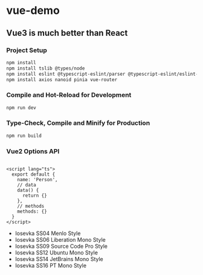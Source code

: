 # vue-demo

## Vue3 is much better than React

### Project Setup

```sh
npm install
npm install tslib @types/node
npm install eslint @typescript-eslint/parser @typescript-eslint/eslint-plugin --save-dev
npm install axios nanoid pinia vue-router
```

### Compile and Hot-Reload for Development

```sh
npm run dev
```

### Type-Check, Compile and Minify for Production

```sh
npm run build
```

### Vue2 Options API

```vue

<script lang="ts">
  export default {
    name: 'Person',
    // data
    data() {
      return {}
    },
    // methods
    methods: {}
  }
</script>
```

* Iosevka SS04 Menlo Style
* Iosevka SS06 Liberation Mono Style
* Iosevka SS09 Source Code Pro Style
* Iosevka SS12 Ubuntu Mono Style
* Iosevka SS14 JetBrains Mono Style
* Iosevka SS16 PT Mono Style
